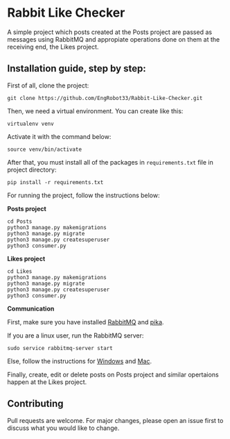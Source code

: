 # Rabbit Like Checker

A simple project which posts created at the Posts project are passed as messages using RabbitMQ and appropiate operations done on them at the receiving end, the Likes project.

## Installation guide, step by step:
First of all, clone the project:
```
git clone https://github.com/EngRobot33/Rabbit-Like-Checker.git
```
Then, we need a virtual environment. You can create like this:
```
virtualenv venv
```
Activate it with the command below:
```
source venv/bin/activate
```
After that, you must install all of the packages in `requirements.txt` file in project directory:
```
pip install -r requirements.txt
```

For running the project, follow the instructions below:

**Posts project**
```
cd Posts
python3 manage.py makemigrations
python3 manage.py migrate
python3 manage.py createsuperuser
python3 consumer.py
```
**Likes project**
```
cd Likes
python3 manage.py makemigrations
python3 manage.py migrate
python3 manage.py createsuperuser
python3 consumer.py
```
**Communication**

First, make sure you have installed [RabbitMQ](https://www.rabbitmq.com/install-debian.html) and [pika](https://pypi.org/project/pika/).

If you are a linux user, run the RabbitMQ server:
```
sudo service rabbitmq-server start
```
Else, follow the instructions for [Windows](https://www.rabbitmq.com/install-windows-manual.html) and [Mac](https://www.rabbitmq.com/install-homebrew.html).

Finally, create, edit or delete posts on Posts project and similar opertaions happen at the Likes project.

## Contributing
Pull requests are welcome. For major changes, please open an issue first to discuss what you would like to change.
